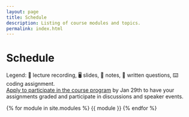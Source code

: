 ```yaml
---
layout: page
title: Schedule
description: Listing of course modules and topics.
permalink: index.html
---
```


# Schedule

Legend: 🎥 lecture recording, 🖥️ slides, 📖 notes, 📝 written questions, ⌨️ coding assignment.\
[Apply to participate in the course program](https://airtable.com/shredY1461hyCVYC6) by Jan 29th to have your assignments graded and participate in discussions and speaker events.

{% for module in site.modules %}
{{ module }}
{% endfor %}
